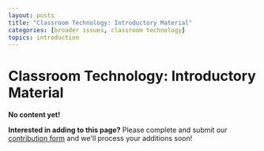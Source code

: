 ```yaml
---
layout: posts
title: "Classroom Technology: Introductory Material"
categories: [broader issues, classroom technology]
topics: introduction
---
```


# Classroom Technology: Introductory Material

__No content yet!__

__Interested in adding to this page?__ Please complete and submit our [contribution form](https://docs.google.com/forms/d/19Z8PwYZ-JQn_EIds5M3YfwgVGKJdTadeknPt770c8RU/viewform?usp=send_form) and we'll process your additions soon!
